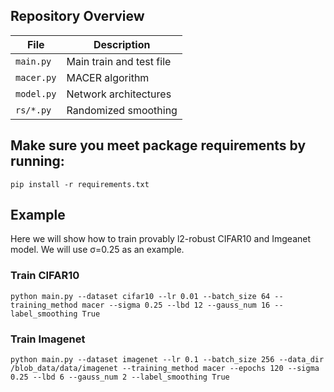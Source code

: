 ## Repository Overview
| File | Description |
| ------ | ------ |
| `main.py` | Main train and test file |
| `macer.py` | MACER algorithm |
| `model.py` | Network architectures |
| `rs/*.py` | Randomized smoothing |

## Make sure you meet package requirements by running:
```
pip install -r requirements.txt
```

## Example

Here we will show how to train provably l2-robust CIFAR10 and Imgeanet model. We will use &sigma;=0.25 as an example.

### Train CIFAR10
```
python main.py --dataset cifar10 --lr 0.01 --batch_size 64 --training_method macer --sigma 0.25 --lbd 12 --gauss_num 16 --label_smoothing True
```

### Train Imagenet
```
python main.py --dataset imagenet --lr 0.1 --batch_size 256 --data_dir /blob_data/data/imagenet --training_method macer --epochs 120 --sigma 0.25 --lbd 6 --gauss_num 2 --label_smoothing True
```